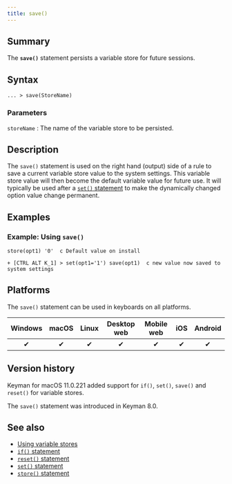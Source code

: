 ```yaml
---
title: save()
---
```


## Summary

The **`save()`** statement persists a variable store for future
sessions.

## Syntax

```
... > save(StoreName)
```

### Parameters

`storeName`
:   The name of the variable store to be persisted.

## Description

The `save()` statement is used on the right hand (output) side of a rule
to save a current variable store value to the system settings. This
variable store value will then become the default variable value for
future use. It will typically be used after a [`set()` statement](set)
to make the dynamically changed option value change permanent.

## Examples

### Example: Using `save()`

```
store(opt1) '0'  c Default value on install

+ [CTRL ALT K_1] > set(opt1='1') save(opt1)  c new value now saved to system settings
```

## Platforms

The `save()` statement can be used in keyboards on all platforms.

| Windows | macOS | Linux | Desktop web | Mobile web | iOS | Android |
|:-------:|:-----:|:-----:|:-----------:|:----------:|:---:|:-------:|
| ✔       | ✔     | ✔     | ✔           | ✔          | ✔   | ✔       |

## Version history

Keyman for macOS 11.0.221 added support for `if()`, `set()`, `save()`
and `reset()` for variable stores.

The `save()` statement was introduced in Keyman 8.0.

## See also

-   [Using variable stores](../guide/variable-stores)
-   [`if()` statement](./if)
-   [`reset()` statement](./reset)
-   [`set()` statement](./set)
-   [`store()` statement](./store)
